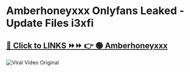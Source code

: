 
 # Amberhoneyxxx Onlyfans Leaked - Update Files i3xfi

## <h2><a href="https://clipsfans.com/Amberhoneyxxx&ref=git">🔗 Click to LINKS ⏩⏩ 👉 🟢 Amberhoneyxxx </a></h2>

<a href="https://clipsfans.com/Amberhoneyxxx&ref=git" rel="nofollow" data-target="animated-image.originalLink"><img src="https://i.ibb.co.com/xMMVF88/686577567.gif" alt="Viral Video Original" style="max-width: 100%; display: inline-block;" data-target="animated-image.originalImage"></a>

